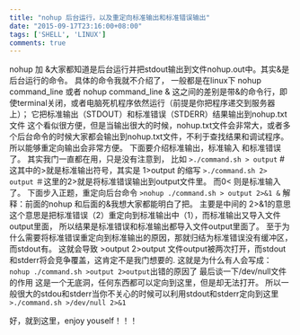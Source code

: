 ```yaml
---
title: "nohup 后台运行，以及重定向标准输出和标准错误输出"
date: "2015-09-17T23:16:00+08:00"
tags: ['SHELL', 'LINUX']
comments: true
---
```



nohup 加 &大家都知道是后台运行并把stdout输出到文件nohup.out中。其实&是后台运行的命令。
具体的命令我就不介绍了，
一般都是在linux下
nohup command_line
或者
nohup command_line &
这之间的差别是带&的命令行，即使terminal关闭，或者电脑死机程序依然运行（前提是你把程序递交到服务器上）；
它把标准输出（STDOUT）和标准错误（STDERR）结果输出到nohup.txt文件
这个看似很方便，但是当输出很大的时候，nohup.txt文件会非常大，或者多个后台命令的时候大家都会输出到nohup.txt文件，不利于查找结果和调试程序。
所以能够重定向输出会非常方便。
下面要介绍标准输出，标准输入 和标准错误了。
其实我门一直都在用，只是没有注意到，
比如
`>./command.sh > output`
\#这其中的>就是标准输出符号，其实是 1>output 的缩写
`>./command.sh 2> output`
＃这里的2>就是将标准错误输出到output文件里。
而0< 则是标准输入了。
下面步入正题，重定向后台命令
`>nohup ./command.sh > output 2>&1 &`
解释：前面的nohup 和后面的&我想大家都能明白了把。
主要是中间的 2>&1的意思
这个意思是把标准错误（2）重定向到标准输出中（1），而标准输出又导入文件output里面，
所以结果是标准错误和标准输出都导入文件output里面了。
至于为什么需要将标准错误重定向到标准输出的原因，那就归结为标准错误没有缓冲区，而stdout有。
这就会导致 >output 2>output 文件output被两次打开，而stdout和stderr将会竞争覆盖，这肯定不是我门想要的.
这就是为什么有人会写成：
`nohup ./command.sh >output 2>output`出错的原因了
最后谈一下/dev/null文件的作用
这是一个无底洞，任何东西都可以定向到这里，但是却无法打开。
所以一般很大的stdou和stderr当你不关心的时候可以利用stdout和stderr定向到这里
`>./command.sh >/dev/null 2>&1`

好，就到这里，enjoy youself！！！